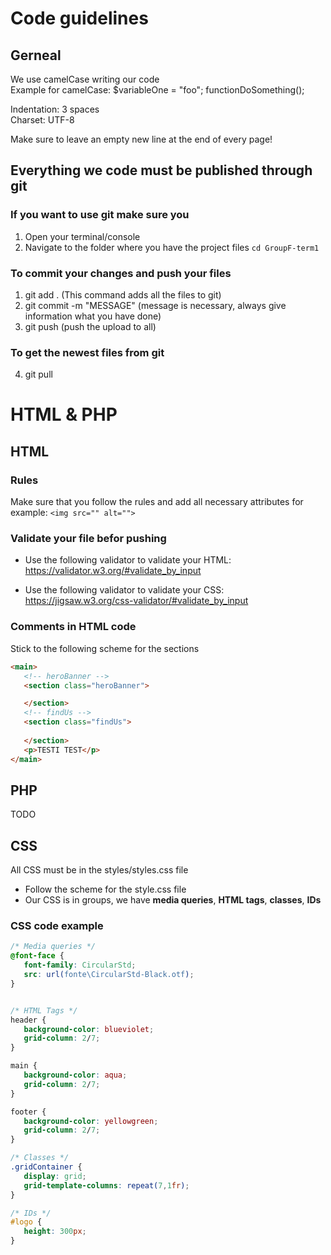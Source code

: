 # Code guidelines

## Gerneal 

We use camelCase writing our code<br>
Example for camelCase: $variableOne = "foo"; functionDoSomething();

Indentation: 3 spaces<br>
Charset: UTF-8

Make sure to leave an empty new line at the end of every page!

## Everything we code must be published through git

### If you want to use git make sure you
1. Open your terminal/console 
2. Navigate to the folder where you have the project files ```cd GroupF-term1```
### To commit your changes and push your files
1. git add . (This command adds all the files to git)
2. git commit -m "MESSAGE" (message is necessary, always give information what you have done)
3. git push (push the upload to all)
### To get the newest files from git
4. git pull

# HTML & PHP

## HTML

### Rules
Make sure that you follow the rules and add all necessary attributes 
for example:
```<img src="" alt="">```

### Validate your file befor pushing

* Use the following validator to validate your HTML: https://validator.w3.org/#validate_by_input

* Use the following validator to validate your CSS:  https://jigsaw.w3.org/css-validator/#validate_by_input

### Comments in HTML code

Stick to the following scheme for the sections

``` HTML
<main>
   <!-- heroBanner --> 
   <section class="heroBanner">

   </section>
   <!-- findUs -->
   <section class="findUs">
      
   </section>
   <p>TESTI TEST</p>
</main>
```
 
## PHP

TODO 

## CSS

All CSS must be in the styles/styles.css file
* Follow the scheme for the style.css file
* Our CSS is in groups, we have **media queries**, **HTML tags**, **classes**, **IDs**

### CSS code example
```CSS
/* Media queries */
@font-face {
   font-family: CircularStd;
   src: url(fonte\CircularStd-Black.otf);
}


/* HTML Tags */
header {
   background-color: blueviolet;
   grid-column: 2/7;
}

main {
   background-color: aqua;
   grid-column: 2/7;
}

footer {
   background-color: yellowgreen;
   grid-column: 2/7;
}

/* Classes */
.gridContainer {
   display: grid;
   grid-template-columns: repeat(7,1fr);
}

/* IDs */
#logo {
   height: 300px;
}
```
